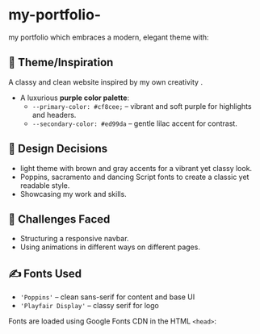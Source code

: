 # my-portfolio-
my portfolio which embraces a modern, elegant theme with:

## 🌟 Theme/Inspiration
A classy and clean website inspired by my own creativity .

- A luxurious **purple color palette**: 
  - `--primary-color: #cf8cee;` – vibrant and soft purple for highlights and headers.
  - `--secondary-color: #ed99da` – gentle lilac accent for contrast.
## 🎨 Design Decisions
- light theme with brown and gray accents for a vibrant yet classy look.
- Poppins, sacramento and dancing Script fonts to create a classic yet readable style.
- Showcasing my work and skills.

## 🧠 Challenges Faced
- Structuring a responsive navbar.
- Using animations in different ways on different pages.
## ✍️ Fonts Used

- `'Poppins'` – clean sans-serif for content and base UI
- `'Playfair Display'` – classy serif for logo

Fonts are loaded using Google Fonts CDN in the HTML `<head>`:

```html
